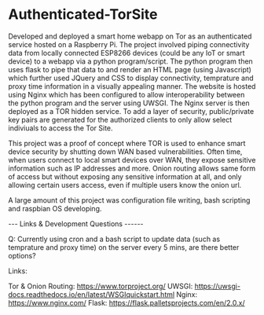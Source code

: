 # Authenticated-TorSite

Developed and deployed a smart home webapp on Tor as an authenticated service hosted on a Raspberry Pi. The project involved piping connectivity data from locally connected ESP8266 devices (could be any IoT or smart device) to a webapp via a python program/script. The python program then uses flask to pipe that data to and render an HTML page (using Javascript) which further used JQuery and CSS to display connectivity, temprature and proxy time information in a visually appealing manner. The website is hosted using Nginx which has been configured to allow interoperability between the python program and the server using UWSGI. The Nginx server is then deployed as a TOR hidden service. To add a layer of security, public/private key pairs are generated for the authorized clients to only allow select indiviuals to access the Tor Site. 

This project was a proof of concept where TOR is used to enhance smart device security by shutting down WAN based vulnerabilities. Often time, when users connect to local smart devices over WAN, they expose sensitive information such as IP addresses and more. Onion routing allows same form of access but without exposing any sensitive information at all, and only allowing certain users access, even if multiple users know the onion url. 

A large amount of this project was configuration file writing, bash scripting and raspbian OS developing. 

--- Links & Development Questions ------

Q: Currently using cron and a bash script to update data (such as temprature and proxy time) on the server every 5 mins, are there better options? 

Links: 

Tor & Onion Routing: https://www.torproject.org/
UWSGI: https://uwsgi-docs.readthedocs.io/en/latest/WSGIquickstart.html
Nginx: https://www.nginx.com/
Flask: https://flask.palletsprojects.com/en/2.0.x/
